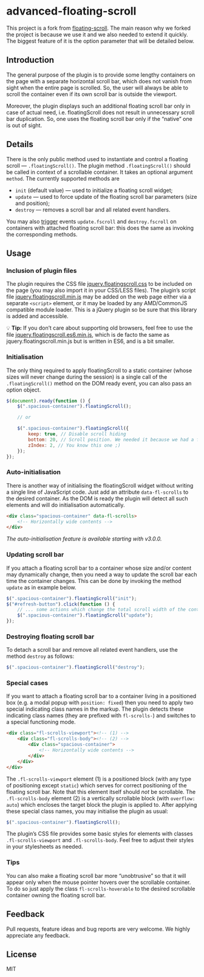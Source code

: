# advanced-floating-scroll

This project is a fork from [floating-scroll](https://github.com/Amphiluke/floating-scroll). The main reason why we forked the project is because we use it and we also needed to extend it quickly. The biggest feature of it is the option parameter that will be detailed below.

## Introduction

The general purpose of the plugin is to provide some lengthy containers on the page with a separate horizontal scroll bar, which does not vanish from sight when the entire page is scrolled. So, the user will always be able to scroll the container even if its own scroll bar is outside the viewport.

Moreover, the plugin displays such an additional floating scroll bar only in case of actual need, i.e. floatingScroll does not result in unnecessary scroll bar duplication. So, one uses the floating scroll bar only if the “native” one is out of sight.

## Details

There is the only public method used to instantiate and control a floating scroll — `.floatingScroll()`. The plugin method `.floatingScroll()` should be called in context of a scrollable container. It takes an optional argument `method`. The currently supported methods are

* `init` (default value) — used to initialize a floating scroll widget;
* `update` — used to force update of the floating scroll bar parameters (size and position);
* `destroy` — removes a scroll bar and all related event handlers.

You may also [trigger](https://api.jquery.com/trigger/) events `update.fscroll` and `destroy.fscroll` on containers with attached floating scroll bar: this does the same as invoking the corresponding methods.

## Usage

### Inclusion of plugin files

The plugin requires the CSS file [jquery.floatingscroll.css](dist/jquery.floatingscroll.css) to be included on the page (you may also import it in your CSS/LESS files). The plugin’s script file [jquery.floatingscroll.min.js](dist/jquery.floatingscroll.min.js) may be added on the web page either via a separate `<script>` element, or it may be loaded by any AMD/CommonJS compatible module loader. This is a jQuery plugin so be sure that this library is added and accessible.

:bulb: **Tip:** If you don’t care about supporting old browsers, feel free to use the file [jquery.floatingscroll.es6.min.js](dist/jquery.floatingscroll.es6.min.js), which is de facto the same as jquery.floatingscroll.min.js but is written in ES6, and is a bit smaller.

### Initialisation

The only thing required to apply floatingScroll to a static container (whose sizes will never change during the session) is a single call of the `.floatingScroll()` method on the DOM ready event, you can also pass an option object.

```javascript
$(document).ready(function () {
    $(".spacious-container").floatingScroll();

    // or

    $(".spacious-container").floatingScroll({
        keep: true, // Disable scroll hiding
        bottom: 20, // Scroll position. We needed it because we had a fixed footer
        zIndex: 2, // You know this one ;)
    });
});
```

### Auto-initialisation

There is another way of initialising the floatingScroll widget without writing a single line of JavaScript code. Just add an attribute `data-fl-scrolls` to the desired container. As the DOM is ready the plugin will detect all such elements and will do initialisation automatically.

```html
<div class="spacious-container" data-fl-scrolls>
    <!-- Horizontally wide contents -->
</div>
```

_The auto-initialisation feature is available starting with v3.0.0._

### Updating scroll bar

If you attach a floating scroll bar to a container whose size and/or content may dynamically change, then you need a way to update the scroll bar each time the container changes. This can be done by invoking the method `update` as in example below.

```javascript
$(".spacious-container").floatingScroll("init");
$("#refresh-button").click(function () {
    // ... some actions which change the total scroll width of the container ...
    $(".spacious-container").floatingScroll("update");
});
```

### Destroying floating scroll bar

To detach a scroll bar and remove all related event handlers, use the method `destroy` as follows:

```javascript
$(".spacious-container").floatingScroll("destroy");
```

### Special cases

If you want to attach a floating scroll bar to a container living in a positioned box (e.g. a modal popup with `position: fixed`) then you need to apply two special indicating class names in the markup. The plugin detects these indicating class names (they are prefixed with `fl-scrolls-`) and switches to a special functioning mode.

```html
<div class="fl-scrolls-viewport"><!-- (1) -->
    <div class="fl-scrolls-body"><!-- (2) -->
        <div class="spacious-container">
            <!-- Horizontally wide contents -->
        </div>
    </div>
</div>
```

The `.fl-scrolls-viewport` element (1) is a positioned block (with any type of positioning except `static`) which serves for correct positioning of the floating scroll bar. Note that this element itself should _not_ be scrollable. The `.fl-scrolls-body` element (2) is a vertically scrollable block (with `overflow: auto`) which encloses the target block the plugin is applied to. After applying these special class names, you may initialise the plugin as usual:

```javascript
$(".spacious-container").floatingScroll();
```

The plugin’s CSS file provides some basic styles for elements with classes `.fl-scrolls-viewport` and `.fl-scrolls-body`. Feel free to adjust their styles in your stylesheets as needed.

### Tips

You can also make a floating scroll bar more “unobtrusive” so that it will appear only when the mouse pointer hovers over the scrollable container. To do so just apply the class `fl-scrolls-hoverable` to the desired scrollable container owning the floating scroll bar.

## Feedback

Pull requests, feature ideas and bug reports are very welcome. We highly appreciate any feedback.

## License

MIT